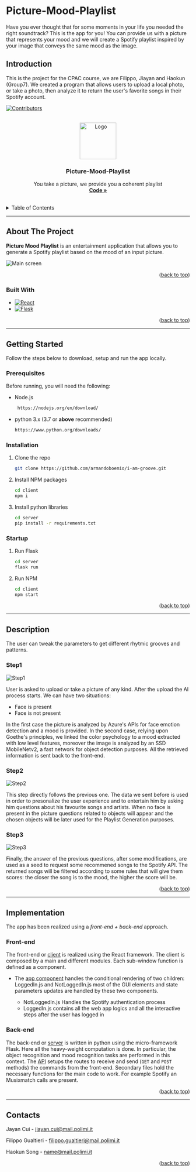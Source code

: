# Picture-Mood-Playlist 

Have you ever thought that for some moments in your life you needed the right soundtrack?
This is the app for you!
You can provide us with a picture that represents your mood and we will create a Spotify playlist inspired by your image that conveys the same mood as the image.

## Introduction

This is the project for the CPAC course, we are Filippo, Jiayan and Haokun (Group7). We created a program that allows users to upload a local photo, or take a photo, then analyze it to return the user's favorite songs in their Spotify account.


<a name="readme-top"></a>

[![Contributors][contributors-shield]][contributors-url]
<!-- [![Forks][forks-shield]][forks-url]
[![Stargazers][stars-shield]][stars-url] -->



<!-- PROJECT LOGO -->
<br />
<div align="center">
  <a href="https://github.com/fillipp97/Picture-Mood-Playlist-CPAC/">
    <img src="Images/spotify.png" alt="Logo" width="100" height="100">
  </a>

<h3 align="center">Picture-Mood-Playlist</h3>

  <p align="center">
    You take a picture, we provide you a coherent playlist
    <br />
    <a href="https://github.com/fillipp97/Picture-Mood-Playlist-CPAC/"><strong> Code »</strong></a>
    <br />
    <br />
  </p>
</div>



<!-- TABLE OF CONTENTS -->
<details>
  <summary>Table of Contents</summary>
  <ol>
    <li>
      <a href="#about-the-project">About The Project</a>
      <ul>
        <li><a href="#built-with">Built With</a></li>
      </ul>
    </li>
    <li>
      <a href="#getting-started">Getting Started</a>
      <ul>
        <li><a href="#prerequisites">Prerequisites</a></li>
        <li><a href="#installation">Installation</a></li>
        <li><a href="#startup">Startup</a></li>
      </ul>
    </li>
    <li><a href="#lets-get-groovy">Description</a></li>
    <ul>
        <li><a href="#bpm">Step1</a></li>
        <li><a href="#measure">Step2</a></li>
        <li><a href="#apm">Step3</a></li>   
    </ul>
    <li><a href="#implementation">Implementation</a></li>
    <ul>
        <li><a href="#front-end">Front-end</a></li>
        <li><a href="#back-end">Back-end</a></li>
    </ul>
    <li><a href="#contacts">Contacts</a></li>
  </ol>
</details>


***
<!-- ABOUT THE PROJECT -->
## About The Project



**Picture Mood Playlist** is an entertainment application that allows you to generate a Spotify playlist based on the mood of an input picture.

<img src="Images/Step1.JPG" alt="Main screen">

<p align="right">(<a href="#readme-top">back to top</a>)</p>



### Built With

* [![React][React.js]][React-url]
* [![Flask][Flask.com]][Flask-url]

<p align="right">(<a href="#readme-top">back to top</a>)</p>


***
<!-- GETTING STARTED -->
## Getting Started

Follow the steps below to download, setup and run the app locally.

### Prerequisites

Before running, you will need the following:
* Node.js
  ```sh
   https://nodejs.org/en/download/
  ```

* python 3.x (3.7 or **above** recommended)
    ```sh
    https://www.python.org/downloads/
    ```

### Installation

1. Clone the repo
   ```sh
   git clone https://github.com/armandoboemio/i-am-groove.git
   ```
3. Install NPM packages
   ```sh
   cd client
   npm i
   ```
4. Install python libraries
   ```sh
   cd server
   pip install -r requirements.txt
   ```

### Startup

1. Run Flask
   ```sh
   cd server
   flask run
   ```
2. Run NPM
   ```sh
   cd client
   npm start
   ```

<p align="right">(<a href="#readme-top">back to top</a>)</p>


***
<!-- USAGE EXAMPLES -->
## Description

The user can tweak the parameters to get different rhytmic grooves and patterns.

### Step1

<img src="Images/Step1.JPG" alt="Step1">

User is asked to upload or take a picture of any kind. After the upload the AI process starts. We can have two situations: 
<ul>
<li> Face is present
<li> Face is not present
</ul>
In the first case the picture is analyzed by Azure's APIs for face emotion detection and a mood is provided. 
In the second case, relying upon Goethe's principles, we linked the color psychology to a mood extracted with low level features, moreover the image is analyzed by an SSD MobileNetv2, a fast network for object detection purposes. All the retrieved information is sent back to the front-end.

### Step2

<img src="Images/Step2.JPG" alt="Step2">

This step directly follows the previous one. The data we sent before is used in order to presonalize the user experience and to entertain him by asking him questions about his favourite songs and artists. When no face is present in the picture questions related to objects will appear and the chosen objects will be later used for the Playlist Generation purposes.


### Step3

<img src="Images/Step3.JPG" alt="Step3">

Finally, the answer of the previous questions, after some modifications, are used as a seed to request some recommened songs to the Spotify API.
The returned songs will be filtered according to some rules that will give them scores: the closer the song is to the mood, the higher the score will be.




<p align="right">(<a href="#readme-top">back to top</a>)</p>

***
<!-- IMPLEMENTATION -->
## Implementation

The app has been realized using a *front-end + back-end* approach.


### Front-end
The front-end or <a href="https://github.com/fillipp97/Picture-Mood-Playlist-CPAC/tree/Release/client">client</a> is realized using the React framework. The client is composed by a main and different modules. Each sub-window function is defined as a component. 


<ul>
<li>
The <a href="https://github.com/fillipp97/Picture-Mood-Playlist-CPAC/tree/Release/server/App.js">app component</a> handles the conditional rendering of two children: LoggedIn.js and NotLoggedIn.js most of the GUI elements and state parameters updates are handled by these two components.
</li>
<ul>
<li>
NotLoggedIn.js Handles the Spotify authentication process
</li>
<li>
LoggedIn.js contains all the web app logics and all the interactive steps after the user has logged in
</li>
</ul>
</ul>

### Back-end
The back-end or <a href="https://github.com/fillipp97/Picture-Mood-Playlist-CPAC/tree/Release/server">server</a> is written in python using the micro-framework Flask. Here all the heavy-weight computation is done. In particular, the object recognition and mood recognition tasks are performed in this context. The <a href="https://github.com/fillipp97/Picture-Mood-Playlist-CPAC/tree/Release/server/app.py">API</a> setups the routes to receive and send (<code>GET</code> and <code>POST</code> methods) the commands from the front-end. Secondary files hold the necessary functions for the main code to work. For example Spotify an Musixmatch calls are present.


<p align="right">(<a href="#readme-top">back to top</a>)</p>


***
<!-- CONTACTS -->
## Contacts

Jayan Cui - jiayan.cui@mail.polimi.it

Filippo Gualtieri - filippo.gualtieri@mail.polimi.it

Haokun Song - name@mail.polimi.it


<p align="right">(<a href="#readme-top">back to top</a>)</p>





<!-- MARKDOWN LINKS & IMAGES -->
<!-- https://www.markdownguide.org/basic-syntax/#reference-style-links -->
[contributors-shield]: https://img.shields.io/github/contributors/armandoboemio/i-am-groove.svg?style=for-the-badge
[contributors-url]: https://github.com/fillipp97/Picture-Mood-Playlist-CPAC/graphs/contributors

[forks-shield]: https://img.shields.io/github/forks/fillipp97/Picture-Mood-Playlist-CPAC.svg?style=for-the-badge
[forks-url]: https://github.com/fillipp97/Picture-Mood-Playlist-CPAC/network/members

[stars-shield]: https://img.shields.io/github/stars/fillipp97/Picture-Mood-Playlist-CPAC.svg?style=for-the-badge
[stars-url]: https://github.com/fillipp97/Picture-Mood-Playlist-CPAC/stargazers

[React.js]: https://img.shields.io/badge/React-20232A?style=for-the-badge&logo=react&logoColor=61DAFB
[React-url]: https://reactjs.org/
[Flask.com]: https://img.shields.io/badge/Flask-grey?style=for-the-badge&logo=flask&logoColor=white
[Flask-url]: https://flask.palletsprojects.com/en/2.2.x/
[Main-screen]: images/mainscreen.png
